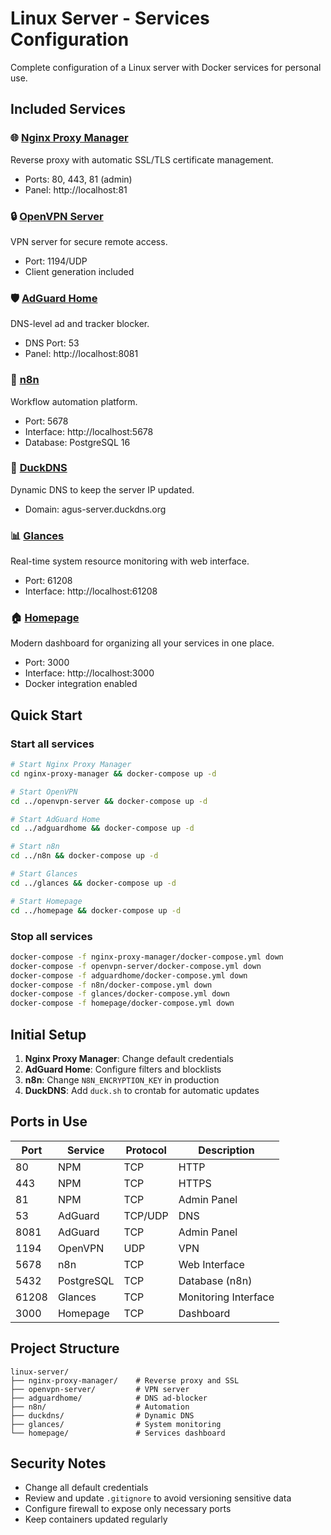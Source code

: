 # Linux Server - Services Configuration

Complete configuration of a Linux server with Docker services for personal use.

## Included Services

### 🌐 [Nginx Proxy Manager](nginx-proxy-manager/)

Reverse proxy with automatic SSL/TLS certificate management.

- Ports: 80, 443, 81 (admin)
- Panel: http://localhost:81

### 🔒 [OpenVPN Server](openvpn-server/)

VPN server for secure remote access.

- Port: 1194/UDP
- Client generation included

### 🛡️ [AdGuard Home](adguardhome/)

DNS-level ad and tracker blocker.

- DNS Port: 53
- Panel: http://localhost:8081

### 🤖 [n8n](n8n/)

Workflow automation platform.

- Port: 5678
- Interface: http://localhost:5678
- Database: PostgreSQL 16

### 🦆 [DuckDNS](duckdns/)

Dynamic DNS to keep the server IP updated.

- Domain: agus-server.duckdns.org

### 📊 [Glances](glances/)

Real-time system resource monitoring with web interface.

- Port: 61208
- Interface: http://localhost:61208

### 🏠 [Homepage](homepage/)

Modern dashboard for organizing all your services in one place.

- Port: 3000
- Interface: http://localhost:3000
- Docker integration enabled

## Quick Start

### Start all services

```bash
# Start Nginx Proxy Manager
cd nginx-proxy-manager && docker-compose up -d

# Start OpenVPN
cd ../openvpn-server && docker-compose up -d

# Start AdGuard Home
cd ../adguardhome && docker-compose up -d

# Start n8n
cd ../n8n && docker-compose up -d

# Start Glances
cd ../glances && docker-compose up -d

# Start Homepage
cd ../homepage && docker-compose up -d
```

### Stop all services

```bash
docker-compose -f nginx-proxy-manager/docker-compose.yml down
docker-compose -f openvpn-server/docker-compose.yml down
docker-compose -f adguardhome/docker-compose.yml down
docker-compose -f n8n/docker-compose.yml down
docker-compose -f glances/docker-compose.yml down
docker-compose -f homepage/docker-compose.yml down
```

## Initial Setup

1. **Nginx Proxy Manager**: Change default credentials
2. **AdGuard Home**: Configure filters and blocklists
3. **n8n**: Change `N8N_ENCRYPTION_KEY` in production
4. **DuckDNS**: Add `duck.sh` to crontab for automatic updates

## Ports in Use

| Port  | Service    | Protocol | Description          |
| ----- | ---------- | -------- | -------------------- |
| 80    | NPM        | TCP      | HTTP                 |
| 443   | NPM        | TCP      | HTTPS                |
| 81    | NPM        | TCP      | Admin Panel          |
| 53    | AdGuard    | TCP/UDP  | DNS                  |
| 8081  | AdGuard    | TCP      | Admin Panel          |
| 1194  | OpenVPN    | UDP      | VPN                  |
| 5678  | n8n        | TCP      | Web Interface        |
| 5432  | PostgreSQL | TCP      | Database (n8n)       |
| 61208 | Glances    | TCP      | Monitoring Interface |
| 3000  | Homepage   | TCP      | Dashboard            |

## Project Structure

```
linux-server/
├── nginx-proxy-manager/    # Reverse proxy and SSL
├── openvpn-server/         # VPN server
├── adguardhome/            # DNS ad-blocker
├── n8n/                    # Automation
├── duckdns/                # Dynamic DNS
├── glances/                # System monitoring
└── homepage/               # Services dashboard
```

## Security Notes

- Change all default credentials
- Review and update `.gitignore` to avoid versioning sensitive data
- Configure firewall to expose only necessary ports
- Keep containers updated regularly
